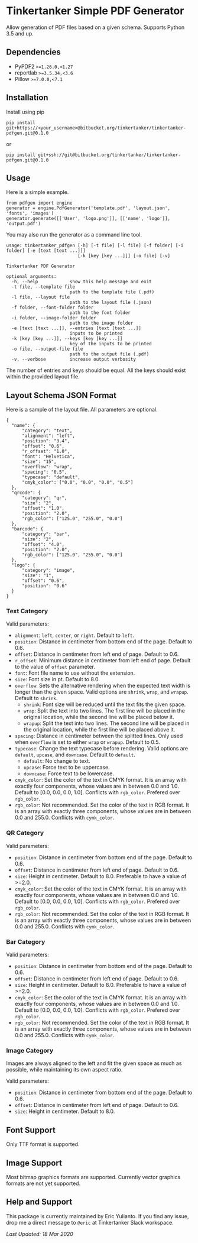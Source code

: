 # Tinkertanker Simple PDF Generator

Allow generation of PDF files based on a given schema. Supports Python 3.5 and up.

## Dependencies

- PyPDF2 `>=1.26.0,<1.27`
- reportlab `>=3.5.34,<3.6`
- Pillow `>=7.0.0,<7.1`

## Installation

Install using pip

    pip install git+https://<your_username>@bitbucket.org/tinkertanker/tinkertanker-pdfgen.git@0.1.0

or

    pip install git+ssh://git@bitbucket.org/tinkertanker/tinkertanker-pdfgen.git@0.1.0

## Usage

Here is a simple example.

    from pdfgen import engine
    generator = engine.PdfGenerator('template.pdf', 'layout.json', 'fonts', 'images')
    generator.generate([['User', 'logo.png']], [['name', 'logo']], 'output.pdf')

You may also run the generator as a command line tool.

    usage: tinkertanker_pdfgen [-h] [-t file] [-l file] [-f folder] [-i folder] [-e [text [text ...]]]
                               [-k [key [key ...]]] [-o file] [-v]

    Tinkertanker PDF Generator

    optional arguments:
      -h, --help            show this help message and exit
      -t file, --template file
                            path to the template file (.pdf)
      -l file, --layout file
                            path to the layout file (.json)
      -f folder, --font-folder folder
                            path to the font folder
      -i folder, --image-folder folder
                            path to the image folder
      -e [text [text ...]], --entries [text [text ...]]
                            inputs to be printed
      -k [key [key ...]], --keys [key [key ...]]
                            key of the inputs to be printed
      -o file, --output-file file
                            path to the output file (.pdf)
      -v, --verbose         increase output verbosity

The number of entries and keys should be equal. All the keys should exist within the provided layout file.

## Layout Schema JSON Format

Here is a sample of the layout file. All parameters are optional.

    {
      "name": {
          "category": "text",
          "alignment": "left",
          "position": "3.4",
          "offset": "0.6",
          "r_offset": "1.0",
          "font": "Helvetica",
          "size": "15",
          "overflow": "wrap",
          "spacing": "0.5",
          "typecase": "default",
          "cmyk_color": ["0.0", "0.0", "0.0", "0.5"]
      },
      "qrcode": {
          "category": "qr",
          "size": "2",
          "offset": "1.0",
          "position": "2.0",
          "rgb_color": ["125.0", "255.0", "0.0"]
      },
      "barcode": {
          "category": "bar",
          "size": "2",
          "offset": "4.0",
          "position": "2.0",
          "rgb_color": ["125.0", "255.0", "0.0"]
      },
      "logo": {
          "category": "image",
          "size": "1",
          "offset": "0.6",
          "position": "0.6"
      }
    }

### Text Category

Valid parameters:

- `alignment`: `left`, `center`, or `right`. Default to `left`.
- `position`: Distance in centimeter from bottom end of the page. Default to 0.6.
- `offset`: Distance in centimeter from left end of page. Default to 0.6.
- `r_offset`: Minimum distance in centimeter from left end of page. Default to the value of `offset` parameter.
- `font`: Font file name to use without the extension.
- `size`: Font size in pt. Default to 8.0.
- `overflow`: Sets the alternative rendering when the expected text width is longer than the given space. Valid options are `shrink`, `wrap`, and `wrapup`. Default to `shrink`.
  - `shrink`: Font size will be reduced until the text fits the given space.
  - `wrap`: Split the text into two lines. The first line will be placed in the original location, while the second line will be placed below it.
  - `wrapup`: Split the text into two lines. The second line will be placed in the original location, while the first line will be placed above it.
- `spacing`: Distance in centimeter between the splitted lines. Only used when `overflow` is set to either `wrap` or `wrapup`. Default to 0.5.
- `typecase`: Change the text typecase before rendering. Valid options are `default`, `upcase`, and `downcase`. Default to `default`.
  - `default`: No change to text.
  - `upcase`: Force text to be uppercase.
  - `downcase`: Force text to be lowercase.
- `cmyk_color`: Set the color of the text in CMYK format. It is an array with exactly four components, whose values are in between 0.0 and 1.0. Default to [0.0, 0.0, 0.0, 1.0]. Conflicts with `rgb_color`. Prefered over `rgb_color`.
- `rgb_color`: Not recommended. Set the color of the text in RGB format. It is an array with exactly three components, whose values are in between 0.0 and 255.0. Conflicts with `cymk_color`.

### QR Category

Valid parameters:

- `position`: Distance in centimeter from bottom end of the page. Default to 0.6.
- `offset`: Distance in centimeter from left end of page. Default to 0.6.
- `size`: Height in centimeter. Default to 8.0. Preferable to have a value of >=2.0.
- `cmyk_color`: Set the color of the text in CMYK format. It is an array with exactly four components, whose values are in between 0.0 and 1.0. Default to [0.0, 0.0, 0.0, 1.0]. Conflicts with `rgb_color`. Prefered over `rgb_color`.
- `rgb_color`: Not recommended. Set the color of the text in RGB format. It is an array with exactly three components, whose values are in between 0.0 and 255.0. Conflicts with `cymk_color`.

### Bar Category

Valid parameters:

- `position`: Distance in centimeter from bottom end of the page. Default to 0.6.
- `offset`: Distance in centimeter from left end of page. Default to 0.6.
- `size`: Height in centimeter. Default to 8.0. Preferable to have a value of >=2.0.
- `cmyk_color`: Set the color of the text in CMYK format. It is an array with exactly four components, whose values are in between 0.0 and 1.0. Default to [0.0, 0.0, 0.0, 1.0]. Conflicts with `rgb_color`. Prefered over `rgb_color`.
- `rgb_color`: Not recommended. Set the color of the text in RGB format. It is an array with exactly three components, whose values are in between 0.0 and 255.0. Conflicts with `cymk_color`.

### Image Category

Images are always aligned to the left and fit the given space as much as possible, while maintaining its own aspect ratio.

Valid parameters:

- `position`: Distance in centimeter from bottom end of the page. Default to 0.6.
- `offset`: Distance in centimeter from left end of page. Default to 0.6.
- `size`: Height in centimeter. Default to 8.0.

## Font Support

Only TTF format is supported.

## Image Support

Most bitmap graphics formats are supported. Currently vector graphics formats are not yet supported.

## Help and Support

This package is currently maintained by Eric Yulianto. If you find any issue, drop me a direct message to `@eric` at Tinkertanker Slack workspace.

_Last Updated: 18 Mar 2020_
